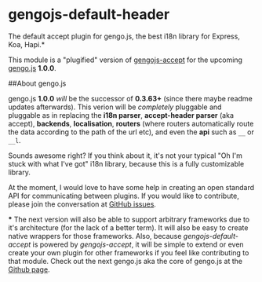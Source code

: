 # gengojs-default-header
The default accept plugin for gengo.js, the best i18n library for Express, Koa, Hapi.*

This module is a "plugified" version of [gengojs-accept](https://github.com/iwatakeshi/gengojs-accept) for the upcoming [gengo.js](https://github.com/iwatakeshi/gengojs) **1.0.0**.

##About gengo.js

gengo.js **1.0.0** *will* be the successor of **0.3.63+** (since there maybe readme updates afterwards). This verion will be *completely* pluggable and pluggable as in replacing the **i18n parser**, **accept-header parser** (aka accept), **backends**, **localisation**, **routers** (where routers automatically route the data according to the path of the url etc), and even the **api** such as `__` or `__l`. 

Sounds awesome right? If you think about it, it's not your typical "Oh I'm stuck with what I've got" i18n library, because this is a fully customizable library. 

At the moment, I would love to have some help in creating an open standard API for communicating between plugins. If you would like to contribute, please join the conversation at [GitHub issues](https://github.com/iwatakeshi/gengojs/issues/16).

__*__ The next version will also be able to support arbitrary frameworks due to it's architecture (for the lack of a better term). It will also be easy to create native wrappers for those frameworks. Also, because *gengojs-default-accept* is powered by *gengojs-accept*, it will be simple to extend or even create your own plugin for other frameworks if you feel like contributing to that module. Check out the next gengo.js aka the core of gengo.js at the [Github page](https://github.com/iwatakeshi/gengojs-core/blob/master/index.js).

